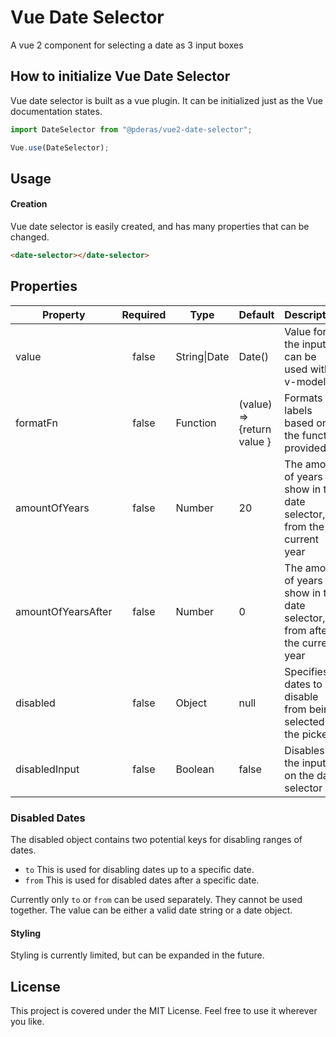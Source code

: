 # Vue Date Selector
A vue 2 component for selecting a date as 3 input boxes

## How to initialize Vue Date Selector
Vue date selector is built as a vue plugin. It can be initialized just as the Vue documentation states.

```javascript
import DateSelector from "@pderas/vue2-date-selector";

Vue.use(DateSelector);
```
## Usage

#### Creation
Vue date selector is easily created, and has many properties that can be changed.

```HTML
<date-selector></date-selector>
```

## Properties
| Property      | Required | Type             | Default                    | Description                                                             |
|---------------|:--------:|------------------|----------------------------|-------------------------------------------------------------------------|
| value         | false    | String&#124;Date | Date()                     | Value for the input, can be used with v-model                           |
| formatFn      | false    | Function         | (value) => {return value } | Formats the labels based on the function provided                       |
| amountOfYears | false    | Number           | 20                         | The amount of years to show in the date selector, from the current year |
| amountOfYearsAfter | false    | Number           | 0                         | The amount of years to show in the date selector, from after the current year |
| disabled      | false    | Object           | null                       | Specifies dates to disable from being selected in the picker            |
| disabledInput | false    | Boolean          | false                      | Disables the inputs on the date selector                                |

### Disabled Dates
The disabled object contains two potential keys for disabling ranges of dates.

* `to` This is used for disabling dates up to a specific date.
* `from` This is used for disabled dates after a specific date.

Currently only `to` or `from` can be used separately. They cannot be used together. The value can be either a valid date string or a date object.

#### Styling
Styling is currently limited, but can be expanded in the future.

## License
This project is covered under the MIT License. Feel free to use it wherever you like.
